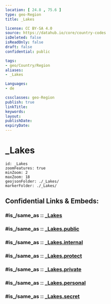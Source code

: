 ```yaml
---
location: [ 24.8 , 75.6 ] 
type: geo-Region
title: _Lakes

license: CC BY-SA 4.0
source: https://datahub.io/core/country-codes
isDeleted: false
isReadOnly: false
draft: false
confidential: public

tags:
- geo/Country/Region
aliases:
- _Lakes

Languages:
- de

cssclasses: geo-Region
publish: true
linkTitle: 
keywords: 
layout: 
publishDate: 
expiryDate: 
---
```


# _Lakes

```leaflet
id: _Lakes
zoomFeatures: true 
minZoom: 2 
maxZoom: 18
geojsonFolder: ./_Lakes/
markerFolder: ./_Lakes/
```


## Confidential Links & Embeds: 

### #is_/same_as :: [_Lakes](/_Standards/Earth/Continent/Asia/Asia~South/India/States~India/Rajasthan/_Lakes.md) 

### #is_/same_as :: [_Lakes.public](/_public/Earth/Continent/Asia/Asia~South/India/States~India/Rajasthan/_Lakes.public.md) 

### #is_/same_as :: [_Lakes.internal](/_internal/Earth/Continent/Asia/Asia~South/India/States~India/Rajasthan/_Lakes.internal.md) 

### #is_/same_as :: [_Lakes.protect](/_protect/Earth/Continent/Asia/Asia~South/India/States~India/Rajasthan/_Lakes.protect.md) 

### #is_/same_as :: [_Lakes.private](/_private/Earth/Continent/Asia/Asia~South/India/States~India/Rajasthan/_Lakes.private.md) 

### #is_/same_as :: [_Lakes.personal](/_personal/Earth/Continent/Asia/Asia~South/India/States~India/Rajasthan/_Lakes.personal.md) 

### #is_/same_as :: [_Lakes.secret](/_secret/Earth/Continent/Asia/Asia~South/India/States~India/Rajasthan/_Lakes.secret.md)

